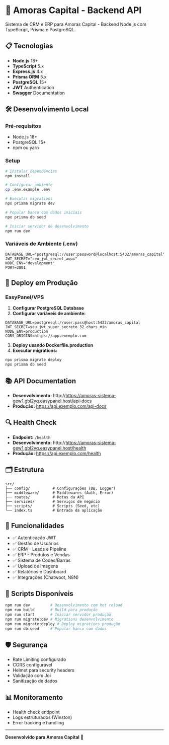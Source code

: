 # 🚀 Amoras Capital - Backend API

Sistema de CRM e ERP para Amoras Capital - Backend Node.js com TypeScript, Prisma e PostgreSQL.

## 📋 Tecnologias

- **Node.js** 18+
- **TypeScript** 5.x
- **Express.js** 4.x
- **Prisma ORM** 5.x
- **PostgreSQL** 15+
- **JWT** Authentication
- **Swagger** Documentation

## 🛠️ Desenvolvimento Local

### Pré-requisitos
- Node.js 18+ 
- PostgreSQL 15+
- npm ou yarn

### Setup
```bash
# Instalar dependências
npm install

# Configurar ambiente
cp .env.example .env

# Executar migrations
npx prisma migrate dev

# Popular banco com dados iniciais
npx prisma db seed

# Iniciar servidor de desenvolvimento
npm run dev
```

### Variáveis de Ambiente (.env)
```env
DATABASE_URL="postgresql://user:password@localhost:5432/amoras_capital"
JWT_SECRET="seu_jwt_secret_aqui"
NODE_ENV="development"
PORT=3001
```

## 🚀 Deploy em Produção

### EasyPanel/VPS

1. **Configurar PostgreSQL Database**
2. **Configurar variáveis de ambiente:**
```env
DATABASE_URL=postgresql://user:pass@host:5432/amoras_capital
JWT_SECRET=seu_jwt_super_secreto_32_chars_min
NODE_ENV=production
CORS_ORIGINS=https://app.exemplo.com
```

3. **Deploy usando Dockerfile.production**
4. **Executar migrations:**
```bash
npx prisma migrate deploy
npx prisma db seed
```

## 📚 API Documentation

- **Desenvolvimento:** http://https://amoras-sistema-gew1.gbl2yq.easypanel.host/api-docs
- **Produção:** https://api.exemplo.com/api-docs

## 🔍 Health Check

- **Endpoint:** `/health`
- **Desenvolvimento:** http://https://amoras-sistema-gew1.gbl2yq.easypanel.host/health
- **Produção:** https://api.exemplo.com/health

## 🗂️ Estrutura

```
src/
├── config/          # Configurações (DB, Logger)
├── middleware/      # Middlewares (Auth, Error)
├── routes/          # Rotas da API
├── services/        # Serviços de negócio
├── scripts/         # Scripts (Seed, etc)
└── index.ts         # Entrada da aplicação
```

## 🔐 Funcionalidades

- ✅ Autenticação JWT
- ✅ Gestão de Usuários
- ✅ CRM - Leads e Pipeline
- ✅ ERP - Produtos e Vendas
- ✅ Sistema de Codes/Barras
- ✅ Upload de Imagens
- ✅ Relatórios e Dashboard
- ✅ Integrações (Chatwoot, N8N)

## 📝 Scripts Disponíveis

```bash
npm run dev         # Desenvolvimento com hot reload
npm run build       # Build para produção
npm run start       # Iniciar servidor produção
npm run migrate:dev # Migrations desenvolvimento
npm run migrate:deploy # Deploy migrations produção
npm run db:seed     # Popular banco com dados
```

## 🛡️ Segurança

- Rate Limiting configurado
- CORS configurável
- Helmet para security headers
- Validação com Joi
- Sanitização de dados

## 📊 Monitoramento

- Health check endpoint
- Logs estruturados (Winston)
- Error tracking e handling

---

**Desenvolvido para Amoras Capital** 🌸 